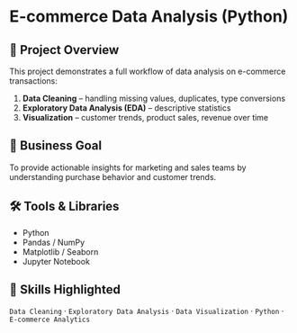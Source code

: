 # E-commerce Data Analysis (Python)

## 📌 Project Overview
This project demonstrates a full workflow of data analysis on e-commerce transactions:  
1. **Data Cleaning** – handling missing values, duplicates, type conversions  
2. **Exploratory Data Analysis (EDA)** – descriptive statistics  
3. **Visualization** – customer trends, product sales, revenue over time  

## 🎯 Business Goal
To provide actionable insights for marketing and sales teams by understanding purchase behavior and customer trends.

## 🛠️ Tools & Libraries
- Python
- Pandas / NumPy
- Matplotlib / Seaborn
- Jupyter Notebook

## 🔗 Skills Highlighted
`Data Cleaning` · `Exploratory Data Analysis` · `Data Visualization` · `Python` · `E-commerce Analytics`
